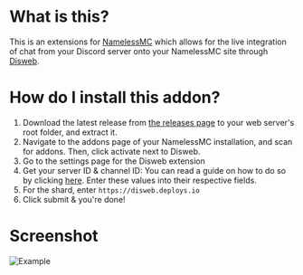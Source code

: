 # What is this?
This is an extensions for [NamelessMC](https://namelessmc.com) which allows for the live integration of chat from your Discord server onto your NamelessMC site through [Disweb](https://disweb.deploys.io).

# How do I install this addon?

 1. Download the latest release from [the releases page](https://github.com/Dot-Rar/Nameless-Disweb/releases) to your web server's root folder, and extract it.
 2. Navigate to the addons page of your NamelessMC installation, and scan for addons. Then, click activate next to Disweb.
 3. Go to the settings page for the Disweb extension
 4. Get your server ID & channel ID: You can read a guide on how to do so by clicking [here](https://support.discordapp.com/hc/en-us/articles/206346498-Where-can-I-find-my-User-Server-Message-ID-). Enter these values into their respective fields.
 5. For the shard, enter `https://disweb.deploys.io`
 6. Click submit & you're done!

# Screenshot
![Example](https://i.imgur.com/MilYEsp.png)